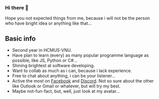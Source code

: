 ### Hi there 👋

Hope you not expected things from me, because i will not be the person who have bright idea or anything like that...

## Basic info
- Second year in HCMUS-VNU.
- Have plan to learn (every) as many popular programme language as possible, like JS, Python or C#...
- Shining brightest at software developing.
- Want to collab as much as i can, because i lack experience.
- Free to chat about anything, i can be your listener...
- Active the most on [Facebook](https://www.facebook.com/Quang.Nguyen.Duy.Nhoi/) and [Discord](https://discordapp.com/users/yume#1170). Not so sure about the other like Outlook or Gmail or whatever, but will try my best.
- Maybe not-fun-fact, but, well, just look at my avatar...


<!--
**YumeAyasaki/yumeayasaki** is a ✨ _special_ ✨ repository because its `README.md` (this file) appears on your GitHub profile.

Here are some ideas to get you started:

- 🔭 I’m currently working on ...
- 🌱 I’m currently learning ...
- 👯 I’m looking to collaborate on ...
- 🤔 I’m looking for help with ...
- 💬 Ask me about ...
- 📫 How to reach me: ...
- 😄 Pronouns: ...
- ⚡ Fun fact: ...
-->
